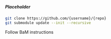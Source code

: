 
##### Placeholder
```bash
git clone https://github.com/{username}/{repo}
git submodule update --init --recursive

```
Follow BaM instructions